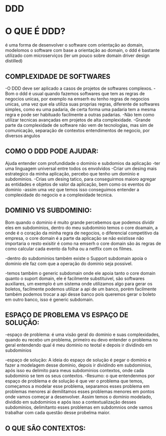 # DDD

# O QUE É DDD? 

é uma forma de desenvolver o software com orientação ao domain, modelomos o software com base a orientação ao domain, o ddd é bastante utilizado com microserviços
(ler um pouco sobre domain driver design distilled) 

## COMPLEXIDADE DE SOFTWARES

-O DDD deve ser aplicado a casos de projetos de softwares complexos.
-Bom o ddd é usual quando fazemos softwares que tem as regras de negocios unicas, por exemplo na emserh eu tenho regras de negocios unicas, uma vez que ela utiliza suas proprias regras, diferente de softwares simples, como eu uma padaria, de certa forma uma padaria tem a mesma regra e pode ser habituado facilmente a outras padarias.
-Não tem como utilizar tecnicas avançadas em projetos de alta complexidade. 
-Grande parte da complexidade de software não vem de tecnologias, mas sim de comunicação, separação de contextos entendimentos de negocio, por diversos angulos

## COMO O DDD PODE AJUDAR: 

Ajuda entender com profundidade o dominio e subdomios da aplicação
-ter uma linguagem universal entre todos os envolvidos
-Criar um desing mais estrategico da minha aplicação, percebo que tenho um dominio e subdominios.
-Crias um desing tatico, para conseguirmos maioro agregar as entidades e objetos de valor da aplicação, bem como os eventos do dominio
-assim uma vez que temos isso conseguimos entender a complexidade do negocio e a complexidade tecnica.

## DOMINIO VS SUBDOMINIO:

Bom quando o dominio é muito grande percebemos que podemos dividir eles em subdominios, dentro do meu subdominio temos o core doamain, a onde é o coração da minha regra de negocios, o diferencial competitivo da empresa, o core domain é a parte da aplicação se não existisse não importaria o resto exisitir é como na emserh o core domain são ás regras de como calcular cada evento da folha ou a netflix com os filmes.

-dentro do subdominios também existe o Support subdomain apoia o dominio ele faz com que a operação do dominio seja possivel. 

-temos também o generic subdomain onde ele apoia tanto o core domain quanto o suport domain, ele é facilmente substituivel, são softwares auxiliares, um exemplo é um sistema onde utilizamos algo para gerar os boletos, facilmente podemos utilizar a api de um banco, porém facilmente também podemos trocar a api desse banco pois queremos gerar o boleto em outro banco, isso é generic subdomain.
## ESPAÇO DE PROBLEMA VS ESPAÇO DE SOLUÇÃO:

-espaço de problema: é uma visão geral do dominio e suas complexidades, quando eu recebo um problema, primeiro eu devo entender o problema no geral entendendo qual é meu dominio no teotal e depois ir dividindo em subdominios

-espaço de solução: A ideia do espaço de solução é pegar o dominio e fazer a modelagem desse dominio, depois ir dividindo em subdominios, após isso eu delimito para meus subdominios contextos, onde cada subdominio se tem os seus contextos. 
-Resumo: o que entendenmos por espaço de problema e de solução é que ver o problema que temos, começamos a modelar esse problema, separamos esses problema em problemas menores ai demilitamos esses problemas menores em pontos onde vamos começar a desenvolver. Assim temos o dominio modelado, dividido em subdominios e após isso a contextualização desses subdominios, delimitanto esses problemas em subdomnios onde vamos trabalhar com cada questão desse probelma maior.

## O QUE SÃO CONTEXTOS:


